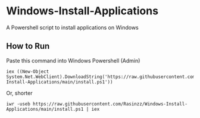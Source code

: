 # Windows-Install-Applications
A Powershell script to install applications on Windows

## How to Run
Paste this command into Windows Powershell (Admin)
```
iex ((New-Object System.Net.WebClient).DownloadString('https://raw.githubusercontent.com/Rasinzz/Windows-Install-Applications/main/install.ps1'))
```
Or, shorter
```
iwr -useb https://raw.githubusercontent.com/Rasinzz/Windows-Install-Applications/main/install.ps1 | iex
```
